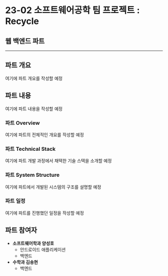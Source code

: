 # 23-02 소프트웨어공학 팀 프로젝트 : Recycle
## 웹 백엔드 파트
---
## 파트 개요
여기에 파트 개요를 작성할 예정

## 파트 내용
여기에 파트 내용을 작성할 예정
### 파트 Overview
여기에 파트의 전체적인 개요를 작성할 예정
### 파트 Technical Stack
여기에 파트 개발 과정에서 채택한 기술 스택을 소개할 예정
### 파트 System Structure
여기에 파트에서 개발된 시스템의 구조를 설명할 예정
### 파트 일정
여기에 파트를 진행했던 일정을 작성할 예정

## 파트 참여자
+ **소프트웨어학과 양성호**
	- 안드로이드 애플리케이션
	- 백엔드
+ **수학과 김송현**
	- 백엔드